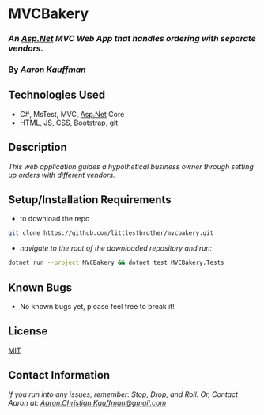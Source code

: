 # MVCBakery

### ***An [Asp.Net](http://asp.Net) MVC Web App that handles ordering with separate vendors.***

### **By *Aaron Kauffman***

## **Technologies Used**

- C#, MsTest, MVC, [Asp.Net](http://asp.Net) Core
- HTML, JS, CSS, Bootstrap, git

## **Description**

*This web application guides a hypothetical business owner through setting up orders with different vendors.*

## **Setup/Installation Requirements**

- to download the repo

```bash
git clone https://github.com/littlestbrother/mvcbakery.git
```

- *navigate to the root of the downloaded repository and run:*

```bash
dotnet run --project MVCBakery && dotnet test MVCBakery.Tests
```

## **Known Bugs**

- No known bugs yet, please feel free to break it!

## **License**

[MIT](https://choosealicense.com/licenses/mit/)

## **Contact Information**

*If you run into any issues, remember: Stop, Drop, and Roll. Or, Contact Aaron at: [Aaron.Christian.Kauffman@gmail.com](mailto:Aaron.Christian.Kauffman@gmail.com)*